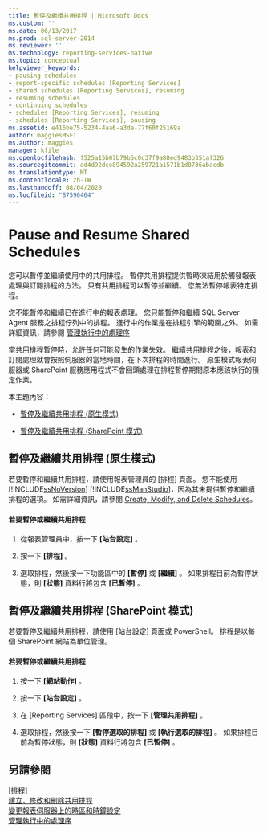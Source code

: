 ```yaml
---
title: 暫停及繼續共用排程 | Microsoft Docs
ms.custom: ''
ms.date: 06/13/2017
ms.prod: sql-server-2014
ms.reviewer: ''
ms.technology: reporting-services-native
ms.topic: conceptual
helpviewer_keywords:
- pausing schedules
- report-specific schedules [Reporting Services]
- shared schedules [Reporting Services], resuming
- resuming schedules
- continuing schedules
- schedules [Reporting Services], resuming
- schedules [Reporting Services], pausing
ms.assetid: e416be75-5234-4aa6-a3de-77f60f25169a
author: maggiesMSFT
ms.author: maggies
manager: kfile
ms.openlocfilehash: f525a15b07b79b5c0d37f9a88ed9483b351af326
ms.sourcegitcommit: ad4d92dce894592a259721a1571b1d8736abacdb
ms.translationtype: MT
ms.contentlocale: zh-TW
ms.lasthandoff: 08/04/2020
ms.locfileid: "87596464"
---
```

# <a name="pause-and-resume-shared-schedules"></a>Pause and Resume Shared Schedules
  您可以暫停並繼續使用中的共用排程。 暫停共用排程提供暫時凍結用於觸發報表處理與訂閱排程的方法。 只有共用排程可以暫停並繼續。 您無法暫停報表特定排程。  
  
 您不能暫停和繼續已在進行中的報表處理。 您只能暫停和繼續 SQL Server Agent 服務之排程佇列中的排程。 進行中的作業是在排程引擎的範圍之外。 如需詳細資訊，請參閱 [管理執行中的處理序](manage-a-running-process.md)  
  
 當共用排程暫停時，允許任何可能發生的作業失效。 繼續共用排程之後，報表和訂閱處理就會按照伺服器的當地時間，在下次排程的時間進行。 原生模式報表伺服器或 SharePoint 服務應用程式不會回頭處理在排程暫停期間原本應該執行的預定作業。  
  
 本主題內容：  
  
-   [暫停及繼續共用排程 (原生模式)](#bkmk_native)  
  
-   [暫停及繼續共用排程 (SharePoint 模式)](#bkmk_sharepoint)  
  
##  <a name="pause-and-resume-shared-schedules-native-mode"></a><a name="bkmk_native"></a> 暫停及繼續共用排程 (原生模式)  
 若要暫停和繼續共用排程，請使用報表管理員的 [排程] 頁面。 您不能使用 [!INCLUDE[ssNoVersion](../../includes/ssnoversion-md.md)] [!INCLUDE[ssManStudio](../../includes/ssmanstudio-md.md)]，因為其未提供暫停和繼續排程的選項。 如需詳細資訊，請參閱 [Create, Modify, and Delete Schedules](create-modify-and-delete-schedules.md)。  
  
#### <a name="to-pause-or-resume-a-shared-schedule"></a>若要暫停或繼續共用排程  
  
1.  從報表管理員中，按一下 **[站台設定]** 。  
  
2.  按一下 **[排程]** 。  
  
3.  選取排程，然後按一下功能區中的 **[暫停]** 或 **[繼續]** 。 如果排程目前為暫停狀態，則 **[狀態]** 資料行將包含 **[已暫停]** 。  
  
##  <a name="pause-and-resume-shared-schedules-sharepoint-mode"></a><a name="bkmk_sharepoint"></a> 暫停及繼續共用排程 (SharePoint 模式)  
 若要暫停及繼續共用排程，請使用 [站台設定] 頁面或 PowerShell。 排程是以每個 SharePoint 網站為單位管理。  
  
#### <a name="to-pause-or-resume-a-shared-schedule"></a>若要暫停或繼續共用排程  
  
1.  按一下 **[網站動作]** 。  
  
2.  按一下 **[站台設定]** 。  
  
3.  在 [Reporting Services] 區段中，按一下 **[管理共用排程]** 。  
  
4.  選取排程，然後按一下 **[暫停選取的排程]** 或 **[執行選取的排程]** 。 如果排程目前為暫停狀態，則 **[狀態]** 資料行將包含 **[已暫停]** 。  
  
## <a name="see-also"></a>另請參閱  
 [[排程]](schedules.md)   
 [建立、修改和刪除共用排程](create-modify-and-delete-schedules.md)   
 [變更報表伺服器上的時區和時鐘設定](change-time-zones-and-clock-settings-on-a-report-server.md)   
 [管理執行中的處理序](manage-a-running-process.md)  
  
  
